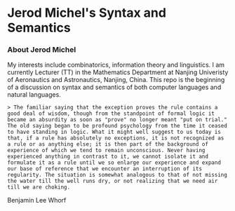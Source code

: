 # Jerod Michel's Syntax and Semantics

###  About Jerod Michel
My interests include combinatorics, information theory and linguistics. I am currently Lecturer (TT) in the Mathematics Department at Nanjing Univeristy of Aeronautics and Astronautics, Nanjing, China. This repo is the beginning of a discussion on syntax and semantics of both computer languages and natural languages.

    > The familiar saying that the exception proves the rule contains a good deal of wisdom, though from the standpoint of formal logic it became an absurdity as soon as "prove" no longer meant "put on trial." The old saying began to be profound psychology from the time it ceased to have standing in logic. What it might well suggest to us today is that, if a rule has absolutely no exceptions, it is not recognized as a rule or as anything else; it is then part of the background of experience of which we tend to remain unconscious. Never having experienced anything in contrast to it, we cannot isolate it and formulate it as a rule until we so enlarge our experience and expand our base of reference that we encounter an interruption of its regularity. The situation is somewhat analogous to that of not missing the water till the well runs dry, or not realizing that we need air till we are choking.

Benjamin Lee Whorf 
